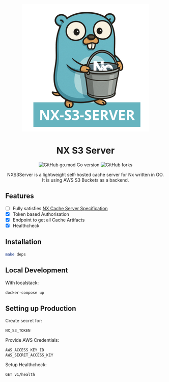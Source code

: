 <div align="center">

<img src="readme/nx-s3-server-transparent.png" width="400px">

# NX S3 Server

![GitHub go.mod Go version](https://img.shields.io/github/go-mod/go-version/mjarmoc/nx-s3-server?style=flat)
![GitHub forks](https://img.shields.io/github/forks/mjarmoc/nx-s3-server?style=flat)

NXS3Server is a lightweight self-hosted cache server for Nx written in GO.<br/>
It is using AWS S3 Buckets as a backend.

</div>

## Features

- [ ] Fully satisfies [NX Cache Server Specification](https://nx.dev/recipes/running-tasks/self-hosted-caching#build-your-own-caching-server)
- [x] Token based Authorisation
- [x] Endpoint to get all Cache Artifacts
- [x] Healthcheck

## Installation

```sh
make deps
```

## Local Development

With localstack:

```sh
docker-compose up
```

## Setting up Production

Create secret for:

```
NX_S3_TOKEN
```

Provide AWS Credentials:

```
AWS_ACCESS_KEY_ID
AWS_SECRET_ACCESS_KEY
```

Setup Healthcheck:

```
GET v1/health
```
